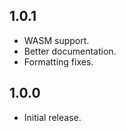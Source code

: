 ## 1.0.1

* WASM support.
* Better documentation.
* Formatting fixes.

## 1.0.0

* Initial release.
